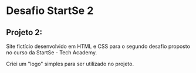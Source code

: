 # Desafio StartSe 2

## Projeto 2:

Site fictício desenvolvido em HTML e CSS para o segundo desafio proposto no curso da StartSe - Tech Academy.

Criei um "logo" simples para ser utilizado no projeto.

